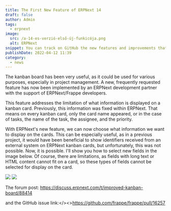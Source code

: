 ```yaml
---
title: The First New Feature of ERPNext 14
draft: false
author: Admin
tags:
  - erpnext
image:
  src: /a-14-es-verzió-első-új-funkicója.png
  alt: ERPNext
snippet: You can track on GitHub the new features and improvements that are included in the new versions. Now, the limitation of kanban cards has been removed.
publishDate: 2022-04-12 11:39
category:
  - news
---
```


The kanban board has been very useful, as it could be used for various purposes, especially in project management. A new, frequently requested feature has now been implemented by an ERPNext development partner with the support of ERPNext/Frappe developers.

This feature addresses the limitation of what information is displayed on a kanban card. Previously, this information was fixed within ERPNext. That means on every kanban card, only the card name appeared, or in the case of tasks, the name of the task, the assignee, and the priority.

With ERPNext's new feature, we can now choose what information we want to display on the cards. This can be especially useful, as in a previous project, it would have been beneficial to show identifiers received from an external system on ERPNext kanban cards, but unfortunately, this was not possible. Now, it is possible. I'll show you how to select new fields in the image below. Of course, there are limitations, as fields with long text or HTML content cannot fit on a card, so these types of fields cannot be selected for display on the card.

<img src="/images/8UTvjIn.png">

<img src="/images/XSO3Ltr.png">

The forum post:
<a href="https://discuss.erpnext.com/t/improved-kanban-board/88414" rel="noopener noreferrer">https://discuss.erpnext.com/t/improved-kanban-board/88414</a>

and the GitHub issue link:</><><a href="https://github.com/frappe/frappe/pull/16257" rel="noopener noreferrer">https://github.com/frappe/frappe/pull/16257</a>
